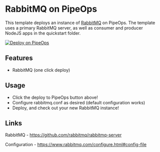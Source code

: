 # RabbitMQ on PipeOps
This template deploys an instance of [RabbitMQ](https://www.rabbitmq.com/) on PipeOps. The template uses a primary RabbitMQ server, as well as consumer and producer NodeJS apps in the quickstart folder.

[![Deploy on PipeOps](https://pub-a1fbf367a4cd458487cfa3f29154ac93.r2.dev/Default.png)](#)
## Features
- RabbitMQ (one click deploy)
## Usage
- Click the deploy to PipeOps button above!
- Configure rabbitmq.conf as desired (default configuration works)
- Deploy, and check out your new RabbitMQ instance!
## Links
RabbitMQ - https://github.com/rabbitmq/rabbitmq-server

Configuration - https://www.rabbitmq.com/configure.html#config-file

